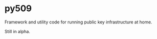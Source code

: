 # py509

Framework and utility code for running public key infrastructure at home.

Still in alpha.
